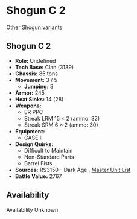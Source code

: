 # Shogun C 2 

[Other Shogun variants](../shogun.md) 

## Shogun C 2 

- **Role:** Undefined 
- **Tech Base:** Clan (3139) 
- **Chassis:** 85 tons 
- **Movement:** 3 / 5 
  - **Jumping:** 3 
- **Armor:** 245 
- **Heat Sinks:** 14 (28) 
- **Weapons:** 
  - ER PPC 
  - Streak LRM 15 × 2 (ammo: 32) 
  - Streak SRM 6 × 2 (ammo: 30) 
- **Equipment:** 
  - CASE II 
- **Design Quirks:** 
  - Difficult to Maintain 
  - Non-Standard Parts 
  - Barrel Fists 
- **Sources:** RS3150 - Dark Age , [Master Unit List](http://masterunitlist.info/Unit/Details/8002) 
- **Battle Value:** 2767 

## Availability 

Availability Unknown 

